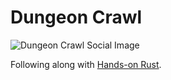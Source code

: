 # Dungeon Crawl

![Dungeon Crawl Social Image](https://repository-images.githubusercontent.com/745745247/55782c3a-73c5-4c94-9deb-5d10e88b4a74)

Following along with [Hands-on Rust](https://pragprog.com/titles/hwrust/hands-on-rust/).

